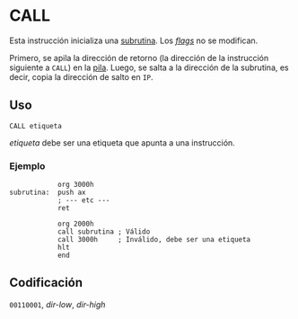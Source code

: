 # CALL

Esta instrucción inicializa una [subrutina](../cpu#subrutinas). Los [_flags_](../cpu#flags) no se modifican.

Primero, se apila la dirección de retorno (la dirección de la instrucción siguiente a `CALL`) en la [pila](../cpu#pila). Luego, se salta a la dirección de la subrutina, es decir, copia la dirección de salto en `IP`.

## Uso

```vonsim
CALL etiqueta
```

_etiqueta_ debe ser una etiqueta que apunta a una instrucción.

### Ejemplo

```vonsim
            org 3000h
subrutina:  push ax
            ; --- etc ---
            ret

            org 2000h
            call subrutina ; Válido
            call 3000h     ; Inválido, debe ser una etiqueta
            hlt
            end
```

## Codificación

`00110001`, _dir-low_, _dir-high_
